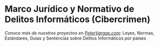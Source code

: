 # Marco Jurídico y Normativo de Delitos Informáticos (Cibercrimen)
_Conoce más de nuestros proyectos en [PeterVargas.com](https://petervargas.com):_
Leyes, Normas, Estándares, Guías y Sentencias sobre Delitos Informáticos por países

